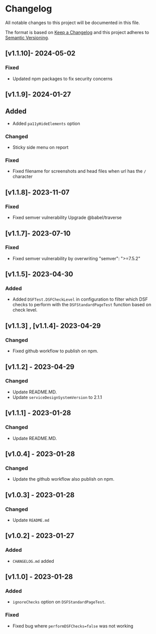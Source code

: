 # Changelog
 
All notable changes to this project will be documented in this file.
 
The format is based on [Keep a Changelog](https://keepachangelog.com/en/1.0.0/)
and this project adheres to [Semantic Versioning](https://semver.org/spec/v2.0.0.html).

## [v1.1.10]- 2024-05-02
### Fixed
- Updated npm packages to fix security concerns

## [v1.1.9]- 2024-01-27
## Added
- Added `pa11yHideElements` option

### Changed
- Sticky side menu on report

### Fixed
- Fixed filename for screenshots and head files when url has the `/` character

## [v1.1.8]- 2023-11-07
### Fixed
- Fixed semver vulnerability Upgrade @babel/traverse

## [v1.1.7]- 2023-07-10
### Fixed
- Fixed semver vulnerability by overwriting "semver": ">=7.5.2"

## [v1.1.5]- 2023-04-30
### Added
- Added `DSFTest.DSFCheckLevel` in configuration to filter which DSF checks to perform with the `DSFStandardPageTest` function based on check level.

## [v1.1.3] , [v1.1.4]- 2023-04-29
### Changed
- Fixed github workflow to publish on npm.

## [v1.1.2] - 2023-04-29
### Changed
- Update README.MD. 
- Update `serviceDesignSystemVersion` to 2.1.1

## [v1.1.1] - 2023-01-28
### Changed
- Update README.MD.

## [v1.0.4] - 2023-01-28
### Changed
- Update the github workflow also publish on npm.

## [v1.0.3] - 2023-01-28
### Changed
- Update `README.md`

## [v1.0.2] - 2023-01-27
### Added
- `CHANGELOG.md` added 

## [v1.1.0] - 2023-01-28
### Added
- `ignoreChecks` option on `DSFStandardPageTest`.

### Fixed 
- Fixed bug where `performDSFChecks=false` was not working 